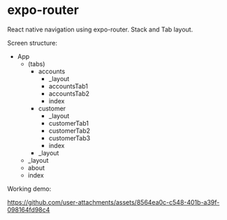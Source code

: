 # expo-router
React native navigation using expo-router. Stack and Tab layout.



Screen structure:

- App
  - (tabs)
    - accounts
       - _layout
       - accountsTab1
       - accountsTab2
       - index
    - customer
       - _layout
       -  customerTab1
       -  customerTab2
       -  customerTab3
       -  index
    - _layout
  - _layout
  - about
  - index


 Working demo:

https://github.com/user-attachments/assets/8564ea0c-c548-401b-a39f-098164fd98c4

